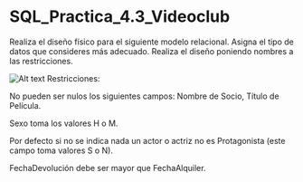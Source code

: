 # SQL_Practica_4.3_Videoclub
Realiza el diseño físico para el siguiente modelo relacional. Asigna el tipo de datos que consideres más adecuado.
Realiza el diseño poniendo nombres a las restricciones.

![Alt text](https://github.com/q92helea/SQL_Practica_4.3_Videoclub/blob/master/Videoclub(f%C3%ADsico).png "Módelo Relacional de un Videoclub")
Restricciones:

No pueden ser nulos los siguientes campos: Nombre de Socio, Título de Película.

Sexo toma los valores H o M.

Por defecto si no se indica nada un actor o actriz no es Protagonista (este campo toma valores S o N).

FechaDevolución debe ser mayor que FechaAlquiler.
